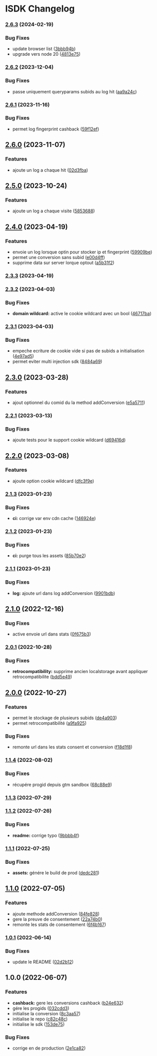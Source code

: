 # ISDK Changelog


### [2.6.3](https://github.com/TimeOne-Group/isdk/compare/2.6.2...2.6.3) (2024-02-19)


### Bug Fixes

* update browser list ([3bbb94b](https://github.com/TimeOne-Group/isdk/commit/3bbb94b2554effa03889fd4be1d7c3949628613a))
* upgrade vers node 20 ([4813e75](https://github.com/TimeOne-Group/isdk/commit/4813e758b2ad730579d2a57ada55e1df89787dec))

### [2.6.2](https://github.com/TimeOne-Group/isdk/compare/2.6.1...2.6.2) (2023-12-04)


### Bug Fixes

* passe uniquement queryparams subids au log hit ([aa9a24c](https://github.com/TimeOne-Group/isdk/commit/aa9a24c51804cd138c6675a874dfccfd493aa726))

### [2.6.1](https://github.com/TimeOne-Group/isdk/compare/2.6.0...2.6.1) (2023-11-16)


### Bug Fixes

* permet log fingerprint cashback ([59f12ef](https://github.com/TimeOne-Group/isdk/commit/59f12ef4e10d2062d0444efa9ce1c7567ce7fa15))

## [2.6.0](https://github.com/TimeOne-Group/isdk/compare/2.5.0...2.6.0) (2023-11-07)


### Features

* ajoute un log a chaque hit ([02d3fba](https://github.com/TimeOne-Group/isdk/commit/02d3fbaf168da5994cce3c16c1052a57313588a9))

## [2.5.0](https://github.com/TimeOne-Group/isdk/compare/2.4.0...2.5.0) (2023-10-24)


### Features

* ajoute un log a chaque visite ([5853688](https://github.com/TimeOne-Group/isdk/commit/58536881b028488ca420e81108f17c1cb4c61127))

## [2.4.0](https://github.com/TimeOne-Group/isdk/compare/2.3.3...2.4.0) (2023-04-19)


### Features

* envoie un log lorsque optin pour stocker ip et fingerprint ([59909be](https://github.com/TimeOne-Group/isdk/commit/59909be63b32fe3a596a36eefdc847cd7d779d74))
* permet une conversion sans subid ([e00d4ff](https://github.com/TimeOne-Group/isdk/commit/e00d4ff98a686ecac3e953273199228030204951))
* supprime data sur server lorque optout ([a5b31f2](https://github.com/TimeOne-Group/isdk/commit/a5b31f22de65942e38502232c1f75e3834d558ec))

### [2.3.3](https://github.com/TimeOne-Group/isdk/compare/2.3.2...2.3.3) (2023-04-19)

### [2.3.2](https://github.com/TimeOne-Group/isdk/compare/2.3.1...2.3.2) (2023-04-03)


### Bug Fixes

* **domain wildcard:** active le cookie wildcard avec un bool ([46717ba](https://github.com/TimeOne-Group/isdk/commit/46717ba813f7fb5fe5cf857df1783c7013a00129))

### [2.3.1](https://github.com/TimeOne-Group/isdk/compare/2.3.0...2.3.1) (2023-04-03)


### Bug Fixes

* empeche ecriture de cookie vide si pas de subids a initialisation ([4e97ad5](https://github.com/TimeOne-Group/isdk/commit/4e97ad577ecc8155e8c919dbfebfe4b80690abe5))
* permet eviter multi injection sdk ([8484a69](https://github.com/TimeOne-Group/isdk/commit/8484a692eaf0d3e347ab1b395116d75e8688b2f2))

## [2.3.0](https://github.com/TimeOne-Group/isdk/compare/2.2.1...2.3.0) (2023-03-28)


### Features

* ajout optionnel du comid du la method addConversion ([e5a5711](https://github.com/TimeOne-Group/isdk/commit/e5a5711fb3b1558ffd3b7a11b0905b3b92286781))

### [2.2.1](https://github.com/TimeOne-Group/isdk/compare/2.2.0...2.2.1) (2023-03-13)


### Bug Fixes

* ajoute tests pour le support cookie wildcard ([d69416d](https://github.com/TimeOne-Group/isdk/commit/d69416d934c7efe747fe256ac22221b8c917666c))

## [2.2.0](https://github.com/TimeOne-Group/isdk/compare/2.1.3...2.2.0) (2023-03-08)


### Features

* ajoute option cookie wildcard ([dfc3f9e](https://github.com/TimeOne-Group/isdk/commit/dfc3f9e0ec103c86d028bdf2b9aec8aa90856011))

### [2.1.3](https://github.com/TimeOne-Group/isdk/compare/2.1.2...2.1.3) (2023-01-23)


### Bug Fixes

* **ci:** corrige var env cdn cache ([146924e](https://github.com/TimeOne-Group/isdk/commit/146924e51527f571bf8eb2ea1d8ea9abb2c90add))

### [2.1.2](https://github.com/TimeOne-Group/isdk/compare/2.1.1...2.1.2) (2023-01-23)


### Bug Fixes

* **ci:** purge tous les assets ([85b70e2](https://github.com/TimeOne-Group/isdk/commit/85b70e24b60bd22cbb4e48d410abd05967eec44d))

### [2.1.1](https://github.com/TimeOne-Group/isdk/compare/2.1.0...2.1.1) (2023-01-23)


### Bug Fixes

* **log:** ajoute url dans log addConversion ([9901bdb](https://github.com/TimeOne-Group/isdk/commit/9901bdbceb6162b8e33579c0417f38a5a4a62faa))

## [2.1.0](https://github.com/TimeOne-Group/isdk/compare/2.0.1...2.1.0) (2022-12-16)


### Bug Fixes

* active envoie url dans stats ([0f675b3](https://github.com/TimeOne-Group/isdk/commit/0f675b3ce9eba4cb1bca3a919dead13d6d098aa6))

### [2.0.1](https://github.com/TimeOne-Group/isdk/compare/2.0.0...2.0.1) (2022-10-28)


### Bug Fixes

* **retrocompatibility:** supprime ancien localstorage avant appliquer retrocompatibilite ([bdd5e49](https://github.com/TimeOne-Group/isdk/commit/bdd5e499ea4dce4842a8428a12b56c765edf3d81))

## [2.0.0](https://github.com/TimeOne-Group/isdk/compare/1.1.4...2.0.0) (2022-10-27)


### Features

* permet le stockage de plusieurs subids ([de4a903](https://github.com/TimeOne-Group/isdk/commit/de4a9038ed13719db3246ba20e70f0d8b264c514))
* permet retrocompatibilité ([a9fa925](https://github.com/TimeOne-Group/isdk/commit/a9fa925096b07b7eedbde62cbf05a57d22929e56))


### Bug Fixes

* remonte url dans les stats consent et conversion ([f18d1f8](https://github.com/TimeOne-Group/isdk/commit/f18d1f83a6e9729f1c603b537ad8adc698d920c5))

### [1.1.4](https://github.com/TimeOne-Group/isdk/compare/1.1.3...1.1.4) (2022-08-02)


### Bug Fixes

* récupére progid depuis gtm sandbox ([68c88e9](https://github.com/TimeOne-Group/isdk/commit/68c88e90dc13de034f4c90f8a7aea3ee66931204))

### [1.1.3](https://github.com/TimeOne-Group/isdk/compare/1.1.2...1.1.3) (2022-07-29)

### [1.1.2](https://github.com/TimeOne-Group/isdk/compare/1.1.1...1.1.2) (2022-07-26)


### Bug Fixes

* **readme:** corrige typo ([9bbbb4f](https://github.com/TimeOne-Group/isdk/commit/9bbbb4f1e2442bc4e89c05414c19fc4ad28996bb))

### [1.1.1](https://github.com/TimeOne-Group/isdk/compare/1.1.0...1.1.1) (2022-07-25)


### Bug Fixes

* **assets:** génére le build de prod ([dedc281](https://github.com/TimeOne-Group/isdk/commit/dedc281852edb76c404d4fd587509c6998e035bc))

## [1.1.0](https://github.com/TimeOne-Group/isdk/compare/1.0.1...1.1.0) (2022-07-05)


### Features

* ajoute methode addConversion ([84fe828](https://github.com/TimeOne-Group/isdk/commit/84fe828333748a6ede33581fc0da6b352ddea509))
* gere la preuve de consentement ([22a74b0](https://github.com/TimeOne-Group/isdk/commit/22a74b09fa13c896f94a0f7221efee345cebf49e))
* remonte les stats de consentement ([6f4b167](https://github.com/TimeOne-Group/isdk/commit/6f4b167c05490390a0f15a7e58aa82ef20fd42ba))

### [1.0.1](https://github.com/TimeOne-Group/isdk/compare/1.0.0...1.0.1) (2022-06-14)


### Bug Fixes

* update le README ([02d2b12](https://github.com/TimeOne-Group/isdk/commit/02d2b12fae0a48ae411f0ef602ca40b397a73389))

## 1.0.0 (2022-06-07)


### Features

* **cashback:** gere les conversions cashback ([b24e632](https://github.com/TimeOne-Group/isdk/commit/b24e632b4f5df45c3b0523776bf5189c39bb94f5))
* gére les progids ([032cdd3](https://github.com/TimeOne-Group/isdk/commit/032cdd3ee02801dec2c6c574eae2d44f892cba02))
* initialise la conversion ([8c3aa57](https://github.com/TimeOne-Group/isdk/commit/8c3aa57e571a1aea8e71d005fbb503b1660f9d7f))
* initialise le repo ([c82c48c](https://github.com/TimeOne-Group/isdk/commit/c82c48c9d815bbb3d9bbd0c899465bfbecc8c404))
* initialise le sdk ([153de75](https://github.com/TimeOne-Group/isdk/commit/153de75924e5b17422991e7836dbf9acafd58a3e))


### Bug Fixes

* corrige en de production ([2e1ca82](https://github.com/TimeOne-Group/isdk/commit/2e1ca8232a2347721fc2cef70d5db578aeae70c1))
